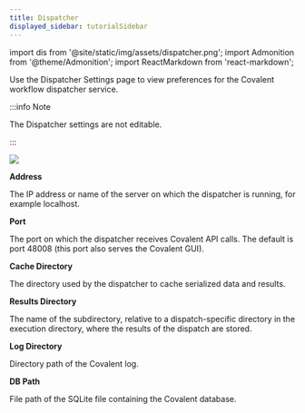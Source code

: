 ```yaml
---
title: Dispatcher
displayed_sidebar: tutorialSidebar
---
```


import dis from '@site/static/img/assets/dispatcher.png';
import Admonition from '@theme/Admonition';
import ReactMarkdown from 'react-markdown';

Use the Dispatcher Settings page to view preferences for the Covalent workflow dispatcher service.

:::info Note

The Dispatcher settings are not editable.

:::

<img src={dis}/>

**Address**

<div style={{marginTop:'-17px',marginBottom:'10px'}}>
The IP address or name of the server on which the dispatcher is running, for example localhost.
</div>

**Port**

<div style={{marginTop:'-17px',marginBottom:'10px'}}>
The port on which the dispatcher receives Covalent API calls. The default is port 48008 (this port also serves the Covalent GUI).
</div>

**Cache Directory**

<div style={{marginTop:'-17px',marginBottom:'10px'}}>
The directory used by the dispatcher to cache serialized data and results.</div>

**Results Directory**

<div style={{marginTop:'-17px',marginBottom:'10px'}}>
The name of the subdirectory, relative to a dispatch-specific directory in the execution directory, where the results of the dispatch are stored.</div>

**Log Directory**

<div style={{marginTop:'-17px',marginBottom:'10px'}}>
Directory path of the Covalent log.</div>

**DB Path**

<div style={{marginTop:'-17px',marginBottom:'10px'}}>
File path of the SQLite file containing the Covalent database.
</div>
